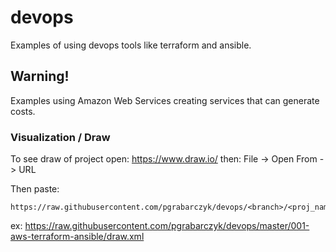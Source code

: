 # devops
Examples of using devops tools like terraform and ansible.

## Warning!
Examples using Amazon Web Services creating services that can generate costs.

### Visualization / Draw
To see draw of project open:
https://www.draw.io/
then: File -> Open From -> URL

Then paste:
```
https://raw.githubusercontent.com/pgrabarczyk/devops/<branch>/<proj_name>/draw.xml
````

ex:
https://raw.githubusercontent.com/pgrabarczyk/devops/master/001-aws-terraform-ansible/draw.xml
